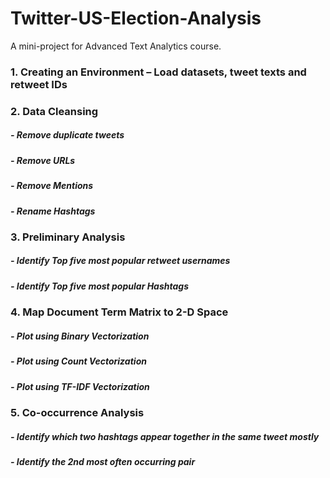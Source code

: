 # Twitter-US-Election-Analysis
A mini-project for Advanced Text Analytics course.

### 1. Creating an Environment – Load datasets, tweet texts and retweet IDs
### 2. Data Cleansing
##### - Remove duplicate tweets
##### - Remove URLs
##### - Remove Mentions
##### - Rename Hashtags
### 3. Preliminary Analysis
##### - Identify Top five most popular retweet usernames
##### - Identify Top five most popular Hashtags
### 4. Map Document Term Matrix to 2-D Space
##### - Plot using Binary Vectorization
##### - Plot using Count Vectorization
##### - Plot using TF-IDF Vectorization
### 5. Co-occurrence Analysis
##### - Identify which two hashtags appear together in the same tweet mostly
##### - Identify the 2nd most often occurring pair
